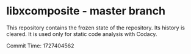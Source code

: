 # libxcomposite - master branch

This repository contains the frozen state of the repository.
Its history is cleared. It is used only for static code
analysis with Codacy.

Commit Time: 1727404562